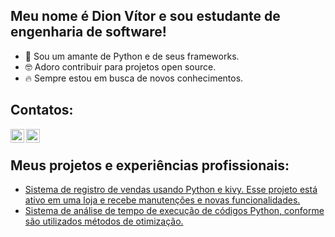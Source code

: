 ## Meu nome é Dion Vítor e sou estudante de engenharia de software!

- 🐍 Sou um amante de Python e de seus frameworks.
- 🤓 Adoro contribuir para projetos open source.
- 🔥 Sempre estou em busca de novos conhecimentos.

## Contatos:

[<img align="left" alt="dionn_vitor | Instagram" width="22px" src="https://cdn.jsdelivr.net/npm/simple-icons@v3/icons/instagram.svg" />][instagram]
[<img align="left" alt="dion | LinkedIn" width="22px" src="https://cdn.jsdelivr.net/npm/simple-icons@v3/icons/linkedin.svg" />][linkedin]

<br>

## Meus projetos e experiências profissionais:

- [Sistema de registro de vendas usando Python e kivy. Esse projeto está ativo em uma loja e recebe manutenções e novas funcionalidades.][register]
- [Sistema de análise de tempo de execução de códigos Python, conforme são utilizados métodos de otimização.][time_execution]


[instagram]: https://instagram.com/dionn_vitor/
[linkedin]: https://www.linkedin.com/in/dion-v%C3%ADtor-a519631aa/
[register]: https://github.com/DionVitor/register-sell
[time_execution]: https://github.com/DionVitor/time-execution
